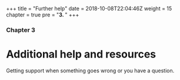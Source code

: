 +++
title = "Further help"
date = 2018-10-08T22:04:46Z
weight = 15
chapter = true
pre = "<b>3. </b>"
+++

### Chapter 3

# Additional help and resources

Getting support when something goes wrong or you have a question.